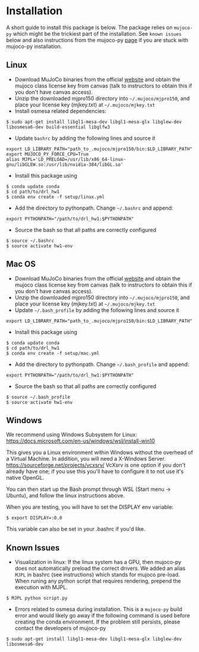 # Installation

A short guide to install this package is below. The package relies on `mujoco-py` which might be the trickiest part of the installation. See `known issues` below and also instructions from the mujoco-py [page](https://github.com/openai/mujoco-py) if you are stuck with mujoco-py installation.

## Linux

- Download MuJoCo binaries from the official [website](http://www.mujoco.org/) and obtain the mujoco class license key from canvas (talk to instructors to obtain this if you don't have canvas access).
- Unzip the downloaded mjpro150 directory into `~/.mujoco/mjpro150`, and place your license key (mjkey.txt) at `~/.mujoco/mjkey.txt`
- Install osmesa related dependencies:
```
$ sudo apt-get install libgl1-mesa-dev libgl1-mesa-glx libglew-dev libosmesa6-dev build-essential libglfw3
```
- Update `bashrc` by adding the following lines and source it
```
export LD_LIBRARY_PATH="path_to_.mujoco/mjpro150/bin:$LD_LIBRARY_PATH"
export MUJOCO_PY_FORCE_CPU=True
alias MJPL='LD_PRELOAD=/usr/lib/x86_64-linux-gnu/libGLEW.so:/usr/lib/nvidia-384/libGL.so'
```
- Install this package using
```
$ conda update conda
$ cd path/to/drl_hw1
$ conda env create -f setup/linux.yml
```
- Add the directory to pythonpath. Change `~/.bashrc` and append:
```
export PYTHONPATH="/path/to/drl_hw1:$PYTHONPATH"
```
- Source the bash so that all paths are correctly configured
```
$ source ~/.bashrc
$ source activate hw1-env
```

## Mac OS

- Download MuJoCo binaries from the official [website](http://www.mujoco.org/) and obtain the mujoco class license key from canvas (talk to instructors to obtain this if you don't have canvas access).
- Unzip the downloaded mjpro150 directory into `~/.mujoco/mjpro150`, and place your license key (mjkey.txt) at `~/.mujoco/mjkey.txt`
- Update `~/.bash_profile` by adding the following lines and source it
```
export LD_LIBRARY_PATH="path_to_.mujoco/mjpro150/bin:$LD_LIBRARY_PATH"
```
- Install this package using
```
$ conda update conda
$ cd path/to/drl_hw1
$ conda env create -f setup/mac.yml
```
- Add the directory to pythonpath. Change `~/.bash_profile` and append:
```
export PYTHONPATH="/path/to/drl_hw1:$PYTHONPATH"
```
- Source the bash so that all paths are correctly configured
```
$ source ~/.bash_profile
$ source activate hw1-env
```

## Windows

We recommend using Windows Subsystem for Linux: https://docs.microsoft.com/en-us/windows/wsl/install-win10

This gives you a Linux environment within Windows without the overhead of a Virtual Machine. In addition, you will need a X-Windows Server. https://sourceforge.net/projects/vcxsrv/ VcXsrv is one option if you don't already have one; if you use this you'll have to configure it to not use it's native OpenGL.

You can then start up the Bash prompt through WSL (Start menu -> Ubuntu), and follow the linux instructions above.

When you are testing, you will have to set the DISPLAY env variable:

```
$ export DISPLAY=:0.0
```

This variable can also be set in your .bashrc if you'd like.

## Known Issues

- Visualization in linux: If the linux system has a GPU, then mujoco-py does not automatically preload the correct drivers. We added an alias `MJPL` in bashrc (see instructions) which stands for mujoco pre-load. When runing any python script that requires rendering, prepend the execution with MJPL.
```
$ MJPL python script.py
```

- Errors related to osmesa during installation. This is a `mujoco-py` build error and would likely go away if the following command is used before creating the conda environment. If the problem still persists, please contact the developers of mujoco-py
```
$ sudo apt-get install libgl1-mesa-dev libgl1-mesa-glx libglew-dev libosmesa6-dev
```
